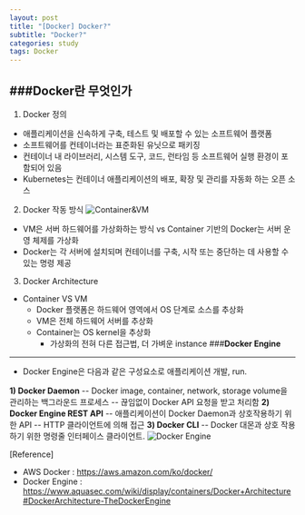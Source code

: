 ```yaml
---
layout: post
title: "[Docker] Docker?"
subtitle: "Docker?"
categories: study
tags: Docker
---
```


###**Docker란 무엇인가**
---
1. Docker 정의
 - 애플리케이션을 신속하게 구축, 테스트 및 배포할 수 있는 소프트웨어 플랫폼
 - 소프트웨어를 컨테이너라는 표준화된 유닛으로 패키징
 - 컨테이너 내 라이브러리, 시스템 도구, 코드, 런타임 등 소프트웨어 실행 환경이 포함되어 있음
 - Kubernetes는 컨테이너 애플리케이션의 배포, 확장 및 관리를 자동화 하는 오픈 소스
2. Docker 작동 방식
	![Container&VM](https://d1.awsstatic.com/Developer%20Marketing/containers/monolith_2-VM-vs-Containers.78f841efba175556d82f64d1779eb8b725de398d.png)
- VM은 서버 하드웨어를 가상화하는 방식 vs Container 기반의 Docker는 서버 운영 체제를 가상화
- Docker는 각 서버에 설치되며 컨테이너를 구축, 시작 또는 중단하는 데 사용할 수 있는 명령 제공
3. Docker Architecture
- Container VS VM
	- Docker 플랫폼은 하드웨어 영역에서 OS 단계로 소스를 추상화
	- VM은 전체 하드웨어 서버를 추상화
	- Container는 OS kernel을 추상화
		- 가상화의 전혀 다른 접근법, 더 가벼운 instance
###**Docker Engine**
---
- Docker Engine은 다음과 같은 구성요소로 애플리케이션 개발, run.

**1) Docker Daemon**
 -- Docker image, container, network, storage volume을 관리하는 백그라운드 프로세스
 -- 끊임없이 Docker API 요청을 받고 처리함 
**2) Docker Engine REST API**
--  애플리케이션이 Docker Daemon과 상호작용하기 위한 API
-- HTTP 클라이언트에 의해 접근
**3) Docker CLI**
-- Docker 대몬과 상호 작용하기 위한 명령줄 인터페이스 클라이언트.
![Docker Engine](https://www.aquasec.com/wiki/download/attachments/2854889/Docker_Engine.png?version=1&modificationDate=1520172702424&api=v2)



[Reference]
 - AWS Docker : https://aws.amazon.com/ko/docker/
 - Docker Engine : https://www.aquasec.com/wiki/display/containers/Docker+Architecture#DockerArchitecture-TheDockerEngine